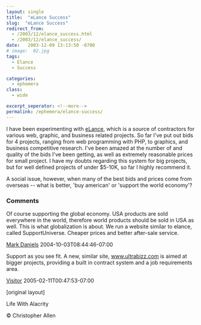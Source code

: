 ```yaml
---
layout: single
title:  "eLance Success"
slug:  "eLance Success"
redirect_from:
  - /2003/12/elance_success.html
  - /2003/12/elance_success/
date:   2003-12-09 13:13:50 -0700
# image:  02.jpg
tags: 
  - Elance
  - Success

categories:
  - ephemera
class:
  - wide

excerpt_seperator: <!--more-->
permalink: /ephemera/elance-success/
---
```


I have been experimenting with [eLance](http://www.elance.com), which is a source of contractors for various web, graphic, and business related projects. So far I've put out bids for 4 projects, ranging from web programming with PHP, to graphics, and business competitive research. I've been amazed at the number of and quality of the bids I've been getting, as well as extremely reasonable prices for small project. I have my doubts regarding this system for big projects, but for well defined projects of under $5-10K, so far I highly recommend it.

A social issue, however, when many of the best bids and prices come from overseas -- what is better, 'buy american' or 'support the world economy'?

### Comments

Of course supporting the global economy. USA products are sold everywhere in the world, therefore world products should be sold in USA as well. This is what globalization is about. We run a website similar to elance, called SupportUniverse. Cheaper prices and better after-sale service.

[Mark Daniels](http://www.supportuniverse.com) 2004-10-03T08:44:46-07:00

Support as you see fit. A new, similar site, www.ultrabizz.com is aimed at bigger projects, providing a built in contract system and a job requirements area.

[Visitor](http://www.ultrabizz.com) 2005-02-11T00:47:53-07:00

[original layout]

Life With Alacrity

© Christopher Allen